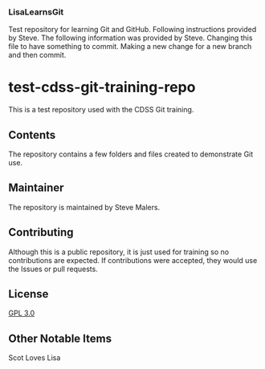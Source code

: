 ### LisaLearnsGit ###
Test repository for learning Git and GitHub. Following instructions provided by Steve.
The following information was provided by Steve.
Changing this file to have something to commit.
Making a new change for a new branch and then commit.

# test-cdss-git-training-repo #

This is a test repository used with the CDSS Git training.

## Contents ##

The repository contains a few folders and files created to demonstrate Git use.

## Maintainer ##

The repository is maintained by Steve Malers.

## Contributing ##

Although this is a public repository, it is just used for training so no contributions are expected.
If contributions were accepted, they would use the Issues or pull requests.

## License ##

[GPL 3.0](https://github.com/smalers/test-cdss-git-training-repo/blob/master/LICENSE)

## Other Notable Items ##
Scot Loves Lisa
